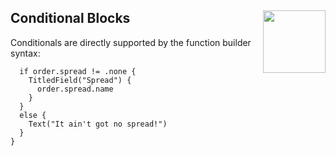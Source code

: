 <h2>Conditional Blocks
  <img src="https://zeezide.com/img/blocksui/SwiftBlocksUIIcon256.png"
       align="right" width="100" height="100" />
</h2>

Conditionals are directly supported by the function builder syntax:

```
  if order.spread != .none {
    TitledField("Spread") { 
      order.spread.name 
    }
  }
  else {
    Text("It ain't got no spread!")
  }
}
```


